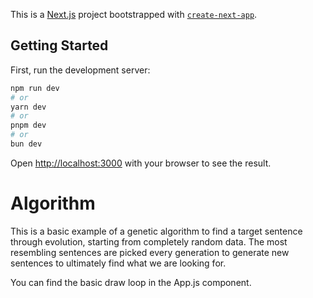 This is a [Next.js](https://nextjs.org/) project bootstrapped with [`create-next-app`](https://github.com/vercel/next.js/tree/canary/packages/create-next-app).

## Getting Started

First, run the development server:

```bash
npm run dev
# or
yarn dev
# or
pnpm dev
# or
bun dev
```

Open [http://localhost:3000](http://localhost:3000) with your browser to see the result.

# Algorithm

This is a basic example of a genetic algorithm to find a target sentence through evolution, starting from completely random data. The most resembling sentences are picked every generation to generate new sentences to ultimately find what we are looking for.

You can find the basic draw loop in the App.js component.